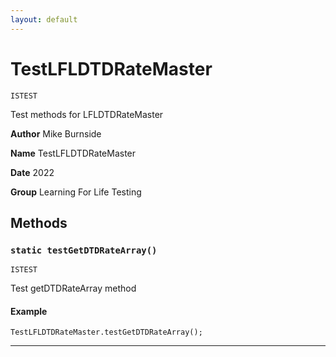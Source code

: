 ```yaml
---
layout: default
---
```


# TestLFLDTDRateMaster

`ISTEST`

Test methods for LFLDTDRateMaster

**Author** Mike Burnside

**Name** TestLFLDTDRateMaster

**Date** 2022

**Group** Learning For Life Testing

## Methods

### `static testGetDTDRateArray()`

`ISTEST`

Test getDTDRateArray method

#### Example

```apex
TestLFLDTDRateMaster.testGetDTDRateArray();
```

---
